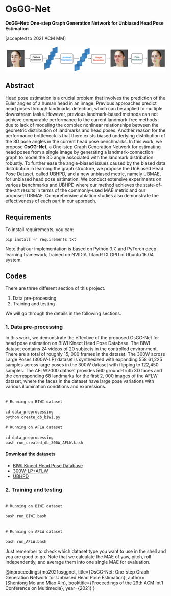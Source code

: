 
# OsGG-Net

**OsGG-Net: One-step Graph Generation Network for Unbiased Head Pose Estimation**

[accepted to 2021 ACM MM]


![alt text](https://github.com/stoneMo/OsGG-Net/blob/main/imgs/title_image.png?raw=true)

## Abstract

Head pose estimation is a crucial problem that involves the prediction of the Euler angles of a human head in an image. Previous approaches predict head poses through landmarks detection, which can be applied to multiple downstream tasks. However, previous landmark-based methods can not achieve comparable performance to the current landmark-free methods due to lack of modeling the complex nonlinear relationships between the geometric distribution of landmarks and head poses. Another reason for the performance bottleneck is that there exists biased underlying distribution of the 3D pose angles in the current head pose benchmarks. In this work, we propose **OsGG-Net**, a One-step Graph Generation Network for estimating head poses from a single image by generating a landmark-connection graph to model the 3D angle associated with the landmark distribution robustly. To further ease the angle-biased issues caused by the biased data distribution in learning the graph structure, we propose the UnBiased Head Pose Dataset, called UBHPD, and a new unbiased metric, namely UBMAE, for unbiased head pose estimation. We conduct extensive experiments on various benchmarks and UBHPD where our method achieves the state-of-the-art results in terms of the commonly-used MAE metric and our proposed UBMAE. Comprehensive ablation studies also demonstrate the effectiveness of each part in our approach.

## Requirements


To install requirements, you can:

```
pip install -r requirements.txt

```

Note that our implementation is based on Python 3.7, and PyTorch deep learning framework, trained on NVIDIA Titan RTX GPU in Ubuntu 16.04 system.

## Codes

There are three different section of this project. 
1. Data pre-processing
2. Training and testing 

We will go through the details in the following sections.

### 1. Data pre-processing

In this work, we demonstrate the effective of the proposed OsGG-Net for head pose estimation on BIWI Kinect Head Pose Database. The BIWI dataset contains 24 videos of 20 subjects in the controlled environment. There are a total of roughly 15, 000 frames in the dataset. The 300W across Large Poses (300W-LP) dataset is synthesized with expanding 558 61,225 samples across large poses in the 300W dataset with flipping to 122,450 samples. The AFLW2000 dataset provides 560 ground-truth 3D faces and the corresponding 68 landmarks for the first 2, 000 images of the AFLW dataset, where the faces in the dataset have large pose variations with various illumination conditions and expressions. 

```

# Running on BIWI dataset

cd data_preprocessing
python create_db_biwi.py

# Running on AFLW dataset

cd data_preprocessing
bash run_created_db_300W_AFLW.bash 

```

#### Download the datasets

+ [BIWI Kinect Head Pose Database](https://data.vision.ee.ethz.ch/cvl/gfanelli/head_pose/head_forest.html)
+ [300W-LP+AFLW](http://www.cbsr.ia.ac.cn/users/xiangyuzhu/projects/3DDFA/main.htm)
+ [UBHPD](https://drive.google.com/drive/folders/1A6mraNo3cZBy4Xps9HdxMXnshbG1tmzr?usp=sharing)


### 2. Training and testing 
```

# Running on BIWI dataset

bash run_BIWI.bash


# Running on AFLW dataset

bash run_AFLW.bash

```

Just remember to check which dataset type you want to use in the shell and you are good to go. Note that we calculate the MAE of yaw, pitch, roll independently, and average them into one single MAE for evaluation.

@inproceedings{mo2021osggnet,
  title={OsGG-Net: One-step Graph Generation Network for Unbiased Head Pose Estimation},
  author={Shentong Mo and Miao Xin},
  booktitle={Proceedings of the 29th ACM Int'l Conference on Multimedia},
  year={2021}
}